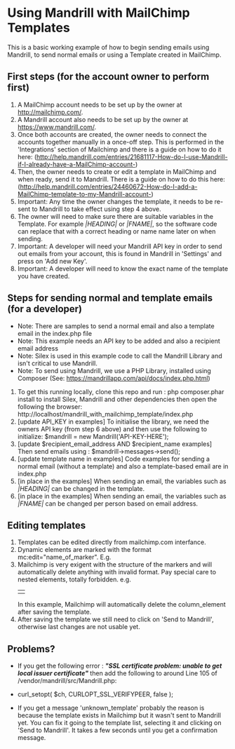 Using Mandrill with MailChimp Templates
=======================================

This is a basic working example of how to begin sending emails using Mandrill, to send normal emails or using a Template created in MailChimp.

First steps (for the account owner to perform first)
--------------------------------------------

1. A MailChimp account needs to be set up by the owner at http://mailchimp.com/.
2. A Mandrill account also needs to be set up by the owner at https://www.mandrill.com/.
3. Once both accounts are created, the owner needs to connect the accounts together manually in a once-off step. This is performed in the 'Integrations' section of Mailchimp and there is a guide on how to do it here: (http://help.mandrill.com/entries/21681117-How-do-I-use-Mandrill-if-I-already-have-a-MailChimp-account-)
4. Then, the owner needs to create or edit a template in MailChimp and when ready, send it to Mandrill. There is a guide on how to do this here: (http://help.mandrill.com/entries/24460672-How-do-I-add-a-MailChimp-template-to-my-Mandrill-account-)
5. Important: Any time the owner changes the template, it needs to be re-sent to Mandrill to take effect using step 4 above.
6. The owner will need to make sure there are suitable variables in the Template. For example *|HEADING|* or *|FNAME|*, so the software code can replace that with a correct heading or name name later on when sending.
7. Important: A developer will need your Mandrill API key in order to send out emails from your account, this is found in Mandrill in 'Settings' and press on 'Add new Key'.
7. Important: A developer will need to know the exact name of the template you have created.

Steps for sending normal and template emails (for a developer)
----------------------------------------------------------------

* Note: There are samples to send a normal email and also a template email in the index.php file
* Note: This example needs an API key to be added and also a recipient email address
* Note: Silex is used in this example code to call the Mandrill Library and isn't critical to use Mandrill.
* Note: To send using Mandrill, we use a PHP Library, installed using Composer (See: https://mandrillapp.com/api/docs/index.php.html)

1. To get this running locally, clone this repo and run : php composer.phar install to install Silex, Mandrill and other dependencies then open the following the browser: http://localhost/mandrill_with_mailchimp_template/index.php
2. [update API_KEY in examples] To initialise the library, we need the owners API key (from step 6 above) and then use the following to initialize: $mandrill = new Mandrill('API-KEY-HERE');
3. [update $recipient_email_address AND $recipient_name examples] Then send emails using : $mandrill->messages->send();
4. [update template name in examples] Code examples for sending a normal email (without a template) and also a template-based email are in index.php
5. [in place in the examples] When sending an email, the variables such as *|HEADING|* can be changed in the template.
6. [in place in the examples] When sending an email, the variables such as *|FNAME|* can be changed per person based on email address.

Editing templates
---------

1. Templates can be edited directly from mailchimp.com interfance.
2. Dynamic elements are marked with the format mc:edit="name_of_marker". E.g. <div class="calendar-month" mc:edit="event_date_month">
3. Mailchimp is very exigent with the structure of the markers and will automatically delete anything with invalid format. Pay special care to nested elements, totally forbidden. e.g. 
       <table mc:edit="table_element">
       <tr>
       <td mc:edit="column_element">
       </tr>
       </table>
In this example, Mailchimp will automatically delete the column_element after saving the template.
4. After saving the template we still need to click on 'Send to Mandrill', otherwise last changes are not usable yet.

Problems?
---------

* If you get the following error : ***"SSL certificate problem: unable to get local issuer certificate"*** then add the following to around Line 105 of /vendor/mandrill/src/Mandrill.php:
* curl_setopt( $ch, CURLOPT_SSL_VERIFYPEER, false );

* If you get a message 'unknown_template' probably the reason is because the template exists in Mailchimp but it wasn't sent to Mandrill yet. You can fix it going to the template list, selecting it and clicking on 'Send to Mandrill'. It takes a few seconds until you get a confirmation message.


